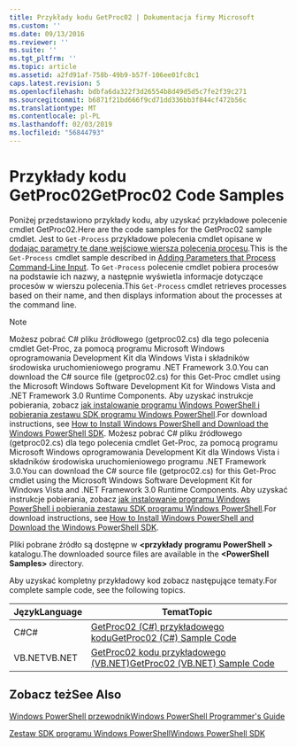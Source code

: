 ```yaml
---
title: Przykłady kodu GetProc02 | Dokumentacja firmy Microsoft
ms.custom: ''
ms.date: 09/13/2016
ms.reviewer: ''
ms.suite: ''
ms.tgt_pltfrm: ''
ms.topic: article
ms.assetid: a2fd91af-758b-49b9-b57f-106ee01fc8c1
caps.latest.revision: 5
ms.openlocfilehash: bdbfa6da322f3d26554b8d49d5d5c7fe2f39c271
ms.sourcegitcommit: b6871f21bd666f9cd71dd336bb3f844cf472b56c
ms.translationtype: MT
ms.contentlocale: pl-PL
ms.lasthandoff: 02/03/2019
ms.locfileid: "56844793"
---
```

# <a name="getproc02-code-samples"></a><span data-ttu-id="1113a-102">Przykłady kodu GetProc02</span><span class="sxs-lookup"><span data-stu-id="1113a-102">GetProc02 Code Samples</span></span>

<span data-ttu-id="1113a-103">Poniżej przedstawiono przykłady kodu, aby uzyskać przykładowe polecenie cmdlet GetProc02.</span><span class="sxs-lookup"><span data-stu-id="1113a-103">Here are the code samples for the GetProc02 sample cmdlet.</span></span> <span data-ttu-id="1113a-104">Jest to `Get-Process` przykładowe polecenia cmdlet opisane w [dodając parametry te dane wejściowe wiersza polecenia procesu](../cmdlet/adding-parameters-that-process-command-line-input.md).</span><span class="sxs-lookup"><span data-stu-id="1113a-104">This is the `Get-Process` cmdlet sample described in [Adding Parameters that Process Command-Line Input](../cmdlet/adding-parameters-that-process-command-line-input.md).</span></span> <span data-ttu-id="1113a-105">To `Get-Process` polecenie cmdlet pobiera procesów na podstawie ich nazwy, a następnie wyświetla informacje dotyczące procesów w wierszu polecenia.</span><span class="sxs-lookup"><span data-stu-id="1113a-105">This `Get-Process` cmdlet retrieves processes based on their name, and then displays information about the processes at the command line.</span></span>

> [!NOTE]
> <span data-ttu-id="1113a-106">Możesz pobrać C# pliku źródłowego (getproc02.cs) dla tego polecenia cmdlet Get-Proc, za pomocą programu Microsoft Windows oprogramowania Development Kit dla Windows Vista i składników środowiska uruchomieniowego programu .NET Framework 3.0.</span><span class="sxs-lookup"><span data-stu-id="1113a-106">You can download the C# source file (getproc02.cs) for this Get-Proc cmdlet using the Microsoft Windows Software Development Kit for Windows Vista and .NET Framework 3.0 Runtime Components.</span></span> <span data-ttu-id="1113a-107">Aby uzyskać instrukcje pobierania, zobacz [jak instalowanie programu Windows PowerShell i pobierania zestawu SDK programu Windows PowerShell](/powershell/developer/installing-the-windows-powershell-sdk).</span><span class="sxs-lookup"><span data-stu-id="1113a-107">For download instructions, see [How to Install Windows PowerShell and Download the Windows PowerShell SDK](/powershell/developer/installing-the-windows-powershell-sdk).</span></span>
> <span data-ttu-id="1113a-108">Możesz pobrać C# pliku źródłowego (getproc02.cs) dla tego polecenia cmdlet Get-Proc, za pomocą programu Microsoft Windows oprogramowania Development Kit dla Windows Vista i składników środowiska uruchomieniowego programu .NET Framework 3.0.</span><span class="sxs-lookup"><span data-stu-id="1113a-108">You can download the C# source file (getproc02.cs) for this Get-Proc cmdlet using the Microsoft Windows Software Development Kit for Windows Vista and .NET Framework 3.0 Runtime Components.</span></span> <span data-ttu-id="1113a-109">Aby uzyskać instrukcje pobierania, zobacz [jak instalowanie programu Windows PowerShell i pobierania zestawu SDK programu Windows PowerShell](/powershell/developer/installing-the-windows-powershell-sdk).</span><span class="sxs-lookup"><span data-stu-id="1113a-109">For download instructions, see [How to Install Windows PowerShell and Download the Windows PowerShell SDK](/powershell/developer/installing-the-windows-powershell-sdk).</span></span>
>
> <span data-ttu-id="1113a-110">Pliki pobrane źródło są dostępne w  **\<przykłady programu PowerShell >** katalogu.</span><span class="sxs-lookup"><span data-stu-id="1113a-110">The downloaded source files are available in the **\<PowerShell Samples>** directory.</span></span>

<span data-ttu-id="1113a-111">Aby uzyskać kompletny przykładowy kod zobacz następujące tematy.</span><span class="sxs-lookup"><span data-stu-id="1113a-111">For complete sample code, see the following topics.</span></span>

|<span data-ttu-id="1113a-112">Język</span><span class="sxs-lookup"><span data-stu-id="1113a-112">Language</span></span>|<span data-ttu-id="1113a-113">Temat</span><span class="sxs-lookup"><span data-stu-id="1113a-113">Topic</span></span>|
|--------------|-----------|
|<span data-ttu-id="1113a-114">C#</span><span class="sxs-lookup"><span data-stu-id="1113a-114">C#</span></span>|[<span data-ttu-id="1113a-115">GetProc02 (C#) przykładowego kodu</span><span class="sxs-lookup"><span data-stu-id="1113a-115">GetProc02 (C#) Sample Code</span></span>](./getproc02-csharp-sample-code.md)|
|<span data-ttu-id="1113a-116">VB.NET</span><span class="sxs-lookup"><span data-stu-id="1113a-116">VB.NET</span></span>|[<span data-ttu-id="1113a-117">GetProc02 kodu przykładowego (VB.NET)</span><span class="sxs-lookup"><span data-stu-id="1113a-117">GetProc02 (VB.NET) Sample Code</span></span>](./getproc02-vb-net-sample-code.md)|

## <a name="see-also"></a><span data-ttu-id="1113a-118">Zobacz też</span><span class="sxs-lookup"><span data-stu-id="1113a-118">See Also</span></span>

[<span data-ttu-id="1113a-119">Windows PowerShell przewodnik</span><span class="sxs-lookup"><span data-stu-id="1113a-119">Windows PowerShell Programmer's Guide</span></span>](./windows-powershell-programmer-s-guide.md)

[<span data-ttu-id="1113a-120">Zestaw SDK programu Windows PowerShell</span><span class="sxs-lookup"><span data-stu-id="1113a-120">Windows PowerShell SDK</span></span>](../windows-powershell-reference.md)